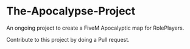# The-Apocalypse-Project
An ongoing project to create a FiveM Apocalyptic map for RolePlayers.


Contribute to this project by doing a Pull request. 
